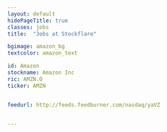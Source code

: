 ```yaml
---
layout: default
hidePageTitle: true
classes: jobs
title:  "Jobs at Stockflare"

bgimage: amazon_bg
textcolor: amazon_text

id: Amazon
stockname: Amazon Inc
ric: AMZN.O
ticker: AMZN


feedurl: http://feeds.feedburner.com/nasdaq/yaVZ


---
```

